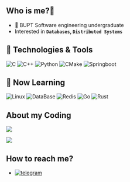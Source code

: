 ## Who is me?:eyes:
- 👋 BUPT Software engineering undergraduate
- Interested in <b>`Databases`, `Distributed Systems`</b>

## 🔧 Technologies & Tools
![C](https://img.shields.io/badge/Code-C-informational?style=flat-square&logo=c&logoColor=white&color=2bbc8a)
![C++](https://img.shields.io/badge/Code-C++-informational?style=flat-square&logo=cplusplus&logoColor=white&color=2bbc8a)
![Python](https://img.shields.io/badge/Code-Python-informational?style=flat-square&logo=python&logoColor=white&color=2bbc8a)
![CMake](https://img.shields.io/badge/Code-CMake-informational?style=flat-square&logo=cmake&logoColor=white&color=2bbc8a)
![Springboot](https://img.shields.io/badge/Code-SpringBoot-informational?style=flat-square&logo=Spring&logoColor=white&color=2bbc8a)

## 🌟 Now Learning

![Linux](https://img.shields.io/badge/Learning-Linux-informational?style=flat-square&logo=Linux&logoColor=white&color=2bbc8a)
![DataBase](https://img.shields.io/badge/Learning-MySQL-informational?style=flat-square&logo=MySQL&logoColor=white&color=2bbc8a)
![Redis](https://img.shields.io/badge/Learning-Redis-informational?style=flat-square&logo=Redis&logoColor=white&color=2bbc8a)
![Go](https://img.shields.io/badge/Learning-Go-informational?style=flat-square&logo=go&logoColor=white&color=2bbc8a)
![Rust](https://img.shields.io/badge/Learning-Rust-informational?style=flat-square&logo=rust&logoColor=white&color=2bbc8a)

## About my Coding

![](https://github-readme-stats.zohan.tech/api?username=Jungle430&show_icons=true&count_private=true&theme=buefy)

![](https://github-readme-streak-stats.herokuapp.com/?user=Jungle430&theme=buefy)

## How to reach me?

- [![telegram](https://img.shields.io/static/v1?style=flat-square&logo=telegram&label=&message=@Jungle&color=eaeff9&labelColor=blue)](https://t.me/Junglehaobin)

<!--![github contribution grid snake animation](https://github.com/Y4tacker/Y4tacker/blob/output/github-contribution-grid-snake.svg)-->
